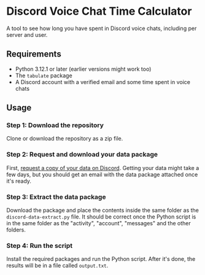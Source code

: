 # Discord Voice Chat Time Calculator
A tool to see how long you have spent in Discord voice chats, including per server and user.

## Requirements
* Python 3.12.1 or later (earlier versions might work too)
* The `tabulate` package
* A Discord account with a verified email and some time spent in voice chats

## Usage

### Step 1: Download the repository
Clone or download the repository as a zip file.

### Step 2: Request and download your data package
First, [request a copy of your data on Discord](https://support.discord.com/hc/en-us/articles/360004027692). Getting your data might take a few days, but you should get an email with the data package attached once it's ready.

### Step 3: Extract the data package
Download the package and place the contents inside the same folder as the `discord-data-extract.py` file. It should be correct once the Python script is in the same folder as the "activity", "account", "messages" and the other folders.

### Step 4: Run the script
Install the required packages and run the Python script. After it's done, the results will be in a file called `output.txt`.